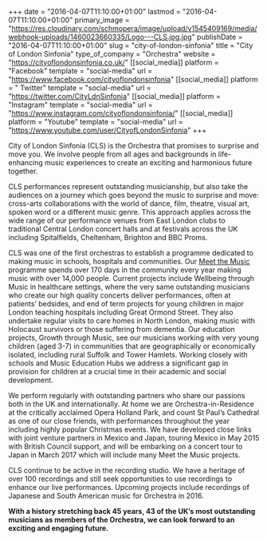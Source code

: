 +++
date = "2016-04-07T11:10:00+01:00"
lastmod = "2016-04-07T11:10:00+01:00"
primary_image = "https://res.cloudinary.com/schmopera/image/upload/v1545409169/media/webhook-uploads/1460023660335/Logo---CLS.jpg.jpg"
publishDate = "2016-04-07T11:10:00+01:00"
slug = "city-of-london-sinfonia"
title = "City of London Sinfonia"
type_of_company = "Orchestra"
website = "https://cityoflondonsinfonia.co.uk/"
[[social_media]]
platform = "Facebook"
template = "social-media"
url = "https://www.facebook.com/cityoflondonsinfonia"
[[social_media]]
platform = " Twitter"
template = "social-media"
url = "https://twitter.com/CityLdnSinfonia"
[[social_media]]
platform = "Instagram"
template = "social-media"
url = "https://www.instagram.com/cityoflondonsinfonia/"
[[social_media]]
platform = "Youtube"
template = "social-media"
url = "https://www.youtube.com/user/CityofLondonSinfonia"
+++

City of London Sinfonia (CLS) is the Orchestra that promises to surprise and move you. We involve people from all ages and backgrounds in life-enhancing music experiences to create an exciting and harmonious future together.

CLS performances represent outstanding musicianship, but also take the audiences on a journey which goes beyond the music to surprise and move: cross-arts collaborations with the world of dance, film, theatre, visual art, spoken word or a different music genre. This approach applies across the wide range of our performance venues from East London clubs to traditional Central London concert halls and at festivals across the UK including Spitalfields, Cheltenham, Brighton and BBC Proms.

CLS was one of the first orchestras to establish a programme dedicated to making music in schools, hospitals and communities. Our [Meet the Music](https://cityoflondonsinfonia.co.uk/meet-the-music/about-meet-the-music/) programme spends over 170 days in the community every year making music with over 14,000 people. Current projects include Wellbeing through Music in healthcare settings, where the very same outstanding musicians who create our high quality concerts deliver performances, often at patients’ bedsides, and end of term projects for young children in major London teaching hospitals including Great Ormond Street. They also undertake regular visits to care homes in North London, making music with Holocaust survivors or those suffering from dementia. Our education projects, Growth through Music, see our musicians working with very young children (aged 3-7) in communities that are geographically or economically isolated, including rural Suffolk and Tower Hamlets. Working closely with schools and Music Education Hubs we address a significant gap in provision for children at a crucial time in their academic and social development.

We perform regularly with outstanding partners who share our passions both in the UK and internationally. At home we are Orchestra-in-Residence at the critically acclaimed Opera Holland Park, and count St Paul’s Cathedral as one of our close friends, with performances throughout the year including highly popular Christmas events. We have developed close links with joint venture partners in Mexico and Japan, touring Mexico in May 2015 with British Council support, and will be embarking on a concert tour to Japan in March 2017 which will include many Meet the Music projects.

CLS continue to be active in the recording studio. We have a heritage of over 100 recordings and still seek opportunities to use recordings to enhance our live performances. Upcoming projects include recordings of Japanese and South American music for Orchestra in 2016.

**With a history stretching back 45 years, 43 of the UK’s most outstanding musicians as members of the Orchestra, we can look forward to an exciting and engaging future.**
